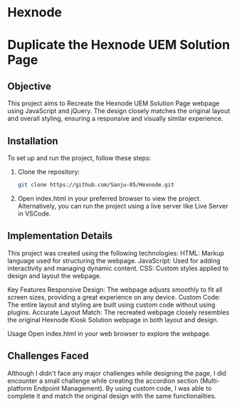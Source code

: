 # Hexnode

# Duplicate the Hexnode UEM Solution Page


## Objective

This project aims to Recreate the Hexnode UEM Solution Page webpage using JavaScript and jQuery. The design closely matches the original layout and overall styling, ensuring a responsive and visually similar experience.



## Installation

To set up and run the project, follow these steps:

1. Clone the repository:
   ```bash
   git clone https://github.com/Sanju-05/Hexnode.git

2. Open index.html in your preferred browser to view the project.
    Alternatively, you can run the project using a live server like Live Server in VSCode.



## Implementation Details

This project was created using the following technologies:
  HTML: Markup language used for structuring the webpage.
  JavaScript: Used for adding interactivity and managing dynamic content.
  CSS: Custom styles applied to design and layout the webpage.

Key Features
    Responsive Design: The webpage adjusts smoothly to fit all screen sizes, providing a great experience on any device.
    Custom Code: The entire layout and styling are built using custom code without using plugins.
    Accurate Layout Match: The recreated webpage closely resembles the original Hexnode Kiosk Solution webpage in both layout and design.

Usage
    Open index.html in your web browser to explore the webpage.



## Challenges Faced

Although I didn't face any major challenges while designing the page, I did encounter a small challenge while creating the accordion section (Multi-platform Endpoint Management). By using custom code, I was able to complete it and match the original design with the same functionalities.

